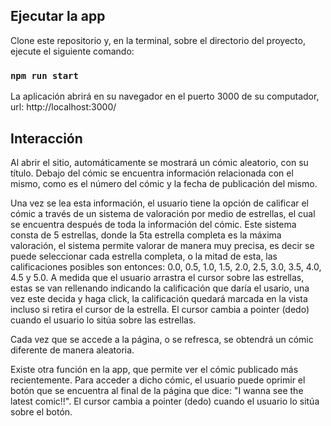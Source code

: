 
## Ejecutar la app

Clone este repositorio y, en la terminal, sobre el directorio del proyecto, ejecute el siguiente comando:

### `npm run start`

La aplicación abrirá en su navegador en el puerto 3000 de su computador, url: http://localhost:3000/

## Interacción

Al abrir el sitio, automáticamente se mostrará un cómic aleatorio, con su título. Debajo del cómic se encuentra información relacionada con el mismo, como es el número del cómic y la fecha de publicación del mismo.

Una vez se lea esta información, el usuario tiene la opción de calificar el cómic a través de un sistema de valoración por medio de estrellas, el cual se encuentra después de toda la información del cómic. Este sistema consta de 5 estrellas, donde la 5ta estrella completa es la máxima valoración, el sistema permite valorar de manera muy precisa, es decir se puede seleccionar cada estrella completa, o la mitad de esta, las calificaciones posibles son entonces: 0.0, 0.5, 1.0, 1.5, 2.0, 2.5, 3.0, 3.5, 4.0, 4.5 y 5.0.
A medida que el usuario arrastra el cursor sobre las estrellas, estas se van rellenando indicando la calificación que daría el usario, una vez este decida y haga click, la calificación quedará marcada en la vista incluso si retira el cursor de la estrella.
El cursor cambia a pointer (dedo) cuando el usuario lo sitúa sobre las estrellas.

Cada vez que se accede a la página, o se refresca, se obtendrá un cómic diferente de manera aleatoria.

Existe otra función en la app, que permite ver el cómic publicado más recientemente. Para acceder a dicho cómic, el usuario puede oprimir el botón que se encuentra al final de la página que dice: "I wanna see the latest comic!!".
El cursor cambia a pointer (dedo) cuando el usuario lo sitúa sobre el botón.
